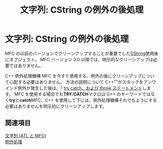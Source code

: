 ﻿---
title: '文字列: CString の例外の後処理'
ms.date: 11/04/2016
helpviewer_keywords:
- CString objects, exceptions
- exception handling, cleanup code
ms.assetid: 28b9ce70-be63-4a0d-92a8-44bbfbc95e83
ms.openlocfilehash: d131ce8ebe5158d7f3a567580064068742b63707
ms.sourcegitcommit: 0ab61bc3d2b6cfbd52a16c6ab2b97a8ea1864f12
ms.translationtype: MT
ms.contentlocale: ja-JP
ms.lasthandoff: 04/23/2019
ms.locfileid: "62236629"
---
# <a name="cstring-exception-cleanup"></a>文字列: CString の例外の後処理

MFC の以前のバージョンでクリーンアップすることが重要でした[CString](../atl-mfc-shared/reference/cstringt-class.md)使用後にオブジェクト。 MFC バージョン 3.0 以降では、明示的なクリーンアップは必要ではありません。

C++ 例外処理機構 MFC を今すぐ使用する、例外の後にクリーンアップについて心配する必要はありません。 方法の説明について C++""がスタックをアンワインド例外が発生した後は、「 [try catch、および throw ステートメント](../cpp/try-throw-and-catch-statements-cpp.md)します。 MFC を使用する場合でも**TRY**/**CATCH**マクロは C++ のキーワードではなく**try**と**catch**MFC、C++ を使用して下には、例外処理機構それでもようにする必要はありませんを明示的にクリーンアップします。


## <a name="see-also"></a>関連項目

[文字列 (ATL と MFC)](../atl-mfc-shared/strings-atl-mfc.md)<br/>
[例外処理](../mfc/exception-handling-in-mfc.md)
